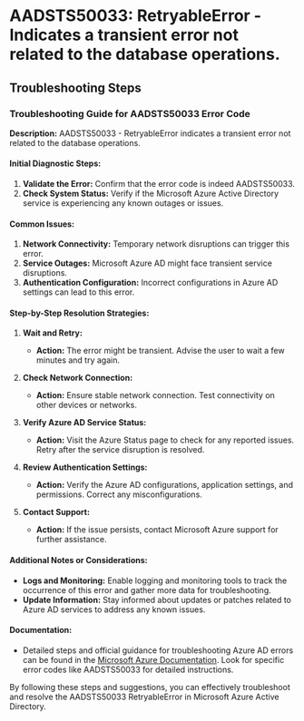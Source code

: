 # AADSTS50033: RetryableError - Indicates a transient error not related to the database operations.


## Troubleshooting Steps
### Troubleshooting Guide for AADSTS50033 Error Code

**Description:** AADSTS50033 - RetryableError indicates a transient error not related to the database operations.

#### Initial Diagnostic Steps:
1. **Validate the Error:** Confirm that the error code is indeed AADSTS50033.
2. **Check System Status:** Verify if the Microsoft Azure Active Directory service is experiencing any known outages or issues.

#### Common Issues:
1. **Network Connectivity:** Temporary network disruptions can trigger this error.
2. **Service Outages:** Microsoft Azure AD might face transient service disruptions.
3. **Authentication Configuration:** Incorrect configurations in Azure AD settings can lead to this error.

#### Step-by-Step Resolution Strategies:
1. **Wait and Retry:**
   - **Action:** The error might be transient. Advise the user to wait a few minutes and try again.
  
2. **Check Network Connection:**
   - **Action:** Ensure stable network connection. Test connectivity on other devices or networks.
 
3. **Verify Azure AD Service Status:**
   - **Action:** Visit the Azure Status page to check for any reported issues. Retry after the service disruption is resolved.

4. **Review Authentication Settings:**
   - **Action:** Verify the Azure AD configurations, application settings, and permissions. Correct any misconfigurations.

5. **Contact Support:**
   - **Action:** If the issue persists, contact Microsoft Azure support for further assistance.

#### Additional Notes or Considerations:
- **Logs and Monitoring:** Enable logging and monitoring tools to track the occurrence of this error and gather more data for troubleshooting.
- **Update Information:** Stay informed about updates or patches related to Azure AD services to address any known issues.

#### Documentation:
- Detailed steps and official guidance for troubleshooting Azure AD errors can be found in the [Microsoft Azure Documentation](https://docs.microsoft.com/en-us/azure/active-directory/). Look for specific error codes like AADSTS50033 for detailed instructions.

By following these steps and suggestions, you can effectively troubleshoot and resolve the AADSTS50033 RetryableError in Microsoft Azure Active Directory.